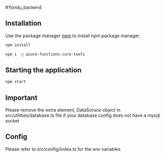 #Yondu_backend

## Installation
Use the package manager [npm]([https://pip.pypa.io/en/stable/](https://docs.npmjs.com/cli/v8/commands/npm-link)) to install npm package manager.

```bash
npm install
```
```bash
npm i -g azure-functions-core-tools 
```
## Starting the application
```bash
npm start
```
## Important

Please remove the extra element, DataSoruce object in src/utilities/database.ts file if your database config does not have a mysql socket

## Config

Please refer to src/config/index.ts for the env variables
